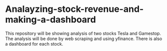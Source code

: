 # Analayzing-stock-revenue-and-making-a-dashboard
This repository will be showing analysis of two stocks Tesla and Gamestop. The analysis will be done by web scraping and using yfinance. There is also a dashboard for each stock.
